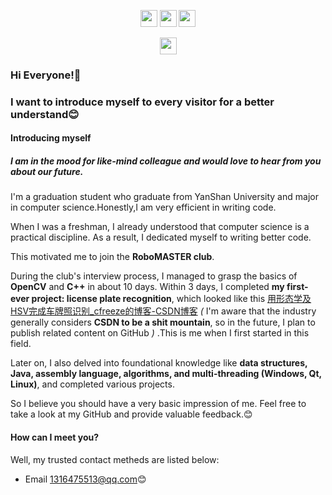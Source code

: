 <p align="center">
  <img src="https://user-images.githubusercontent.com/5679180/79618120-0daffb80-80be-11ea-819e-d2b0fa904d07.gif" width="27px">
  <img src="https://user-images.githubusercontent.com/5679180/79618120-0daffb80-80be-11ea-819e-d2b0fa904d07.gif" width="27px">
  <img src="https://user-images.githubusercontent.com/5679180/79618120-0daffb80-80be-11ea-819e-d2b0fa904d07.gif" width="27px">
</p>
<p align="center">
  <img src="https://user-images.githubusercontent.com/5679180/79618120-0daffb80-80be-11ea-819e-d2b0fa904d07.gif" width="27px">
</p>

### Hi Everyone!👋

### I want to introduce myself to every visitor for a  better understand😊

#### Introducing myself

##### I am in the mood for like-mind colleague and would love to hear from you about our future.

I'm a graduation student who graduate from YanShan University and major in computer science.Honestly,I am very efficient in writing code.

When I was a freshman, I already understood that computer science is a practical discipline. As a result, I dedicated myself to writing better code. 

This motivated me to join the **RoboMASTER club**. 

During the club's interview process, I managed to grasp the basics of **OpenCV** and **C++** in about 10 days. Within 3 days, I completed **my first-ever project: license plate recognition**, which looked like this [用形态学及HSV完成车牌照识别_cfreeze的博客-CSDN博客](https://blog.csdn.net/qq_51942219/article/details/114002399?spm=1001.2014.3001.5501)   *(*  I'm aware that the industry generally considers **CSDN to be a shit mountain**, so in the future, I plan to publish related content on GitHub *)* .This is me when I first started in this field.

Later on, I also delved into foundational knowledge like **data structures, Java, assembly language, algorithms, and multi-threading (Windows, Qt, Linux)**, and completed various  projects.

So I believe you should have a very basic impression of me. Feel free to take a look at my GitHub and provide valuable feedback.😊

#### How can I meet you?

Well, my trusted contact metheds are listed below:

- Email 1316475513@qq.com😊
